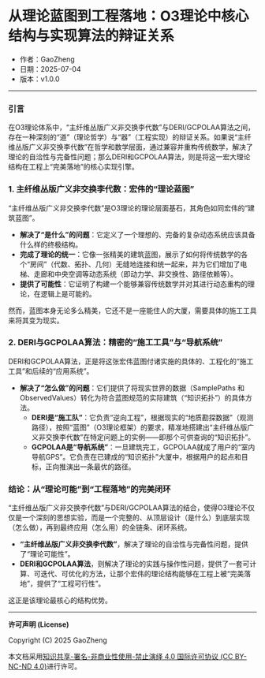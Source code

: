# **从理论蓝图到工程落地：O3理论中核心结构与实现算法的辩证关系**

- 作者：GaoZheng
- 日期：2025-07-04
- 版本：v1.0.0

---

### 引言
在O3理论体系中，“主纤维丛版广义非交换李代数”与DERI/GCPOLAA算法之间，存在一种深刻的“道”（理论哲学）与“器”（工程实现）的辩证关系。如果说“主纤维丛版广义非交换李代数”在哲学和数学层面，通过兼容并重构传统数学，解决了理论的自洽性与完备性问题；那么DERI和GCPOLAA算法，则是将这一宏大理论结构在工程上“完美落地”的核心实现引擎。

### 1. 主纤维丛版广义非交换李代数：宏伟的“理论蓝图”
“主纤维丛版广义非交换李代数”是O3理论的理论层面基石，其角色如同宏伟的“建筑蓝图”。

* **解决了“是什么”的问题**：它定义了一个理想的、完备的复杂动态系统应该具备什么样的终极结构。
* **完成了理论的统一**：它像一张精美的建筑蓝图，展示了如何将传统数学的各个“房间”（代数、拓扑、几何）无缝地连接和统一起来，并为它们增加了电梯、走廊和中央空调等动态系统（即动力学、非交换性、路径依赖等）。
* **提供了可能性**：它证明了构建一个能够兼容传统数学并对其进行动态重构的理论，在逻辑上是可能的。

然而，蓝图本身无论多么精美，它还不是一座能住人的大厦，需要具体的施工工具来将其变为现实。

### 2. DERI与GCPOLAA算法：精密的“施工工具”与“导航系统”
DERI和GCPOLAA算法，正是将这张宏伟蓝图付诸实施的具体的、工程化的“施工工具”和后续的“应用系统”。

* **解决了“怎么做”的问题**：它们提供了将现实世界的数据（SamplePaths 和 ObservedValues）转化为符合蓝图规范的实际建筑（“知识拓扑”）的具体方法。
    * **DERI是“施工队”**：它负责“逆向工程”，根据现实的“地质勘探数据”（观测路径），按照“蓝图”（O3理论框架）的要求，精准地搭建出“主纤维丛版广义非交换李代数”在特定问题上的实例——即那个可供查询的“知识拓扑”。
    * **GCPOLAA是“导航系统”**：一旦建筑完工，GCPOLAA就成了用户的“室内导航GPS”。它负责在已建成的“知识拓扑”大厦中，根据用户的起点和目标，正向推演出一条最优的路径。

### 结论：从“理论可能”到“工程落地”的完美闭环
“主纤维丛版广义非交换李代数”与DERI/GCPOLAA算法的结合，使得O3理论不仅仅是一个深刻的思想实验，而是一个完整的、从顶层设计（是什么）到底层实现（怎么做），再到最终应用（怎么用）的全链条、闭环系统。

* **“主纤维丛版广义非交换李代数”**，解决了理论的自洽性与完备性问题，提供了“理论可能性”。
* **DERI和GCPOLAA算法**，则解决了理论的实践与操作性问题，提供了一套可计算、可迭代、可优化的方法，让那个宏伟的理论结构能够在工程上被“完美落地”，提供了“工程可行性”。

这正是该理论最核心的结构优势。

---

**许可声明 (License)**

Copyright (C) 2025 GaoZheng 

本文档采用[知识共享-署名-非商业性使用-禁止演绎 4.0 国际许可协议 (CC BY-NC-ND 4.0)](https://creativecommons.org/licenses/by-nc-nd/4.0/deed.zh-Hans)进行许可。

